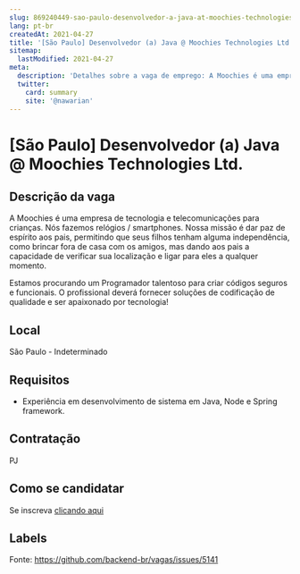 ```yaml
---
slug: 869240449-sao-paulo-desenvolvedor-a-java-at-moochies-technologies-ltd
lang: pt-br
createdAt: 2021-04-27
title: '[São Paulo] Desenvolvedor (a) Java @ Moochies Technologies Ltd. - Vaga de Emprego'
sitemap:
  lastModified: 2021-04-27
meta:
  description: 'Detalhes sobre a vaga de emprego: A Moochies é uma empresa de tecnologia e telecomunicações para crianças. Nós fazemos relógios / smartphones. Nossa missão é dar paz de espírito aos pais, permitindo que seus filhos tenham alguma independência, como brincar fora de casa com os amigos, mas dando aos pais a capacidade de verificar sua localização e ligar para eles a qualquer momento.  Estamos procurando um Programador talentoso para criar códigos seguros e funcionais. O profissional deverá fornecer soluções de codificação de qualidade e ser apaixonado por tecnologia!'
  twitter:
    card: summary
    site: '@nawarian'
---
```


# [São Paulo] Desenvolvedor (a) Java @ Moochies Technologies Ltd.

## Descrição da vaga

A Moochies é uma empresa de tecnologia e telecomunicações para crianças. Nós fazemos relógios / smartphones. Nossa missão é dar paz de espírito aos pais, permitindo que seus filhos tenham alguma independência, como brincar fora de casa com os amigos, mas dando aos pais a capacidade de verificar sua localização e ligar para eles a qualquer momento. 

Estamos procurando um Programador talentoso para criar códigos seguros e funcionais. O profissional deverá fornecer soluções de codificação de qualidade e ser apaixonado por tecnologia!

## Local

São Paulo - Indeterminado

## Requisitos

- Experiência em desenvolvimento de sistema em Java, Node e Spring framework.

## Contratação

PJ

## Como se candidatar

Se inscreva [clicando aqui](https://www.pyjobs.com.br/job/2498)

## Labels



Fonte: https://github.com/backend-br/vagas/issues/5141
